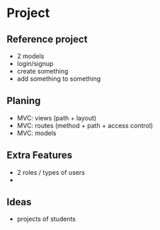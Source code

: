 # Project

## Reference project

- 2 models
- login/signup
- create something
- add something to something

## Planing

- MVC: views (path + layout)
- MVC: routes (method + path + access control)
- MVC: models

## Extra Features

- 2 roles / types of users
-

## Ideas

- projects of students
